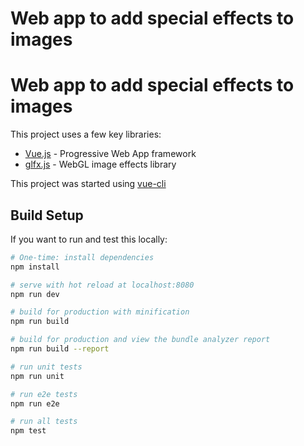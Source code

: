 # Web app to add special effects to images

# Web app to add special effects to images

This project uses a few key libraries:

- [Vue.js](https://vuejs.org/) - Progressive Web App framework
- [glfx.js](https://github.com/evanw/glfx.js) - WebGL image effects library

This project was started using [vue-cli](https://github.com/vuejs/vue-cli)


## Build Setup

If you want to run and test this locally:

``` bash
# One-time: install dependencies
npm install

# serve with hot reload at localhost:8080
npm run dev

# build for production with minification
npm run build

# build for production and view the bundle analyzer report
npm run build --report

# run unit tests
npm run unit

# run e2e tests
npm run e2e

# run all tests
npm test
```

